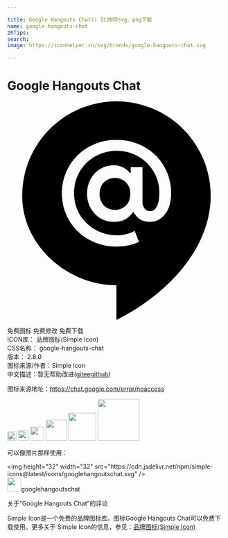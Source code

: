 ```yaml
---

title: Google Hangouts Chat() ICON转svg、png下载
name: google-hangouts-chat
zhTips: 
search: 
image: https://iconhelper.cn/svg/brands/google-hangouts-chat.svg

---
```


# Google Hangouts Chat  <small style="font-size: 60%;font-weight: 100"></small>

<div id="svg" class="svg-wrap">
<svg role="img" viewBox="0 0 24 24" xmlns="http://www.w3.org/2000/svg"><title>Google Hangouts Chat icon</title><path d="M12 0A10.357 10.357 0 0 0 1.637 10.363c0 5.427 4.949 9.818 10.363 9.818v3.818c6.3-3.191 10.363-8.333 10.363-13.637A10.358 10.358 0 0 0 12-.001zm.027 4.227c.873 0 1.664.151 2.4.465s1.364.722 1.895 1.254c.532.532.94 1.145 1.24 1.855s.451 1.459.451 2.25c0 .45-.055.86-.15 1.242s-.246.722-.451 1.008c-.205.286-.45.518-.75.682s-.64.246-1.035.246c-.382 0-.735-.096-1.035-.287s-.547-.464-.725-.832a2.586 2.586 0 0 1-.885.832c-.355.191-.765.287-1.242.287a2.923 2.923 0 0 1-2.099-.873A3.066 3.066 0 0 1 9 11.374a3.376 3.376 0 0 1-.232-1.256c0-.45.082-.872.232-1.254.164-.382.368-.709.641-.982.259-.273.574-.491.928-.641s.723-.232 1.105-.232.735.082 1.035.232.559.355.764.6h.096v-.613h1.295v3.832c0 .245.068.464.205.668s.355.312.641.312c.191 0 .354-.054.49-.176s.232-.286.314-.477c.082-.191.136-.424.164-.656a6.67 6.67 0 0 0 .041-.723c0-.614-.123-1.201-.355-1.76a4.897 4.897 0 0 0-.98-1.459c-.423-.423-.914-.749-1.486-.994s-1.187-.367-1.869-.367c-.655 0-1.267.122-1.84.354s-1.064.56-1.486.969c-.423.409-.751.9-.996 1.459-.245.573-.367 1.186-.367 1.855s.122 1.282.367 1.855.586 1.05 1.023 1.459a4.75 4.75 0 0 0 3.287 1.322c.75 0 1.404-.164 1.99-.477l.477 1.199a5.864 5.864 0 0 1-2.455.518c-.873 0-1.664-.149-2.414-.463-.736-.314-1.376-.724-1.908-1.256s-.956-1.145-1.256-1.855c-.3-.709-.449-1.471-.449-2.275s.149-1.555.449-2.277a5.736 5.736 0 0 1 3.164-3.123c.723-.314 1.527-.465 2.414-.465zM11.836 8.4c-.218 0-.436.041-.641.123s-.382.19-.545.34a1.44 1.44 0 0 0-.369.561c-.095.218-.135.462-.135.734s.04.518.135.736c.095.218.219.409.369.559.164.15.341.274.545.342a1.727 1.727 0 0 0 1.282 0c.205-.082.382-.192.545-.342s.287-.327.369-.545c.095-.218.135-.464.135-.75s-.04-.532-.135-.75a1.74 1.74 0 0 0-.369-.545 1.759 1.759 0 0 0-1.186-.463z"/></svg>
</div>
<detail full-name='google-hangouts-chat'></detail>

<div class="detail-page">
<p>
<span><span class="badge-success badge">免费图标</span> <span class="badge-success badge">免费修改</span>  <span class="badge-success badge">免费下载</span> </span>
<br/>
<span>
ICON库：
<span class="badge-secondary badge">品牌图标(Simple Icon)</span> 
</span>
<br/>
<span>
CSS名称：
<span class="badge-secondary badge">google-hangouts-chat</span> 
</span>

<br/>
<span>
版本：
<span class="badge-secondary badge">2.8.0</span> 
</span>
<br/>
<span>图标来源/作者：<span class="badge-light badge">Simple Icon</span></span> 
<br/>
<span class="zh-detail">中文描述：暂无<span class="help-link"><span>帮助改进</span>(<a href="https://gitee.com/liuwave/icon-helper/edit/master/json/brands/google-hangouts-chat.json" target="_blank" rel="noopener noreferrer">gitee</a><a href="https://github.com/liuwave/icon-helper/edit/master/json/brands/google-hangouts-chat.json" target="_blank" rel="noopener noreferrer">github</a></span>)</span><br/>
</p>
</div><div class="description description alert alert-light"><p>图标来源地址：<a href="https://chat.google.com/error/noaccess" target="_blank" rel="noopener noreferrer">https://chat.google.com/error/noaccess</a></p></div>
<div class="alert alert-dark">
<img height="21" width="21" src="https://cdn.jsdelivr.net/npm/simple-icons@latest/icons/googlehangoutschat.svg" />
<img height="24" width="24" src="https://cdn.jsdelivr.net/npm/simple-icons@latest/icons/googlehangoutschat.svg" />
<img height="32" width="32" src="https://cdn.jsdelivr.net/npm/simple-icons@latest/icons/googlehangoutschat.svg" />
<img height="48" width="48" src="https://cdn.jsdelivr.net/npm/simple-icons@latest/icons/googlehangoutschat.svg" />
<img height="64" width="64" src="https://cdn.jsdelivr.net/npm/simple-icons@latest/icons/googlehangoutschat.svg" />
<img height="96" width="96" src="https://cdn.jsdelivr.net/npm/simple-icons@latest/icons/googlehangoutschat.svg" />

</div>
<div>
  <p>可以像图片那样使用：    
  </p>
  <div class="alert alert-primary" style="font-size: 14px">
    &lt;img height="32" width="32" src="https://cdn.jsdelivr.net/npm/simple-icons@latest/icons/googlehangoutschat.svg" /&gt;
    <copy-btn content='<img height="32" width="32" src="https://cdn.jsdelivr.net/npm/simple-icons@latest/icons/googlehangoutschat.svg" />'></copy-btn>
  </div>
  <div class="alert alert-secondary">
    <img height="32" width="32" src="https://cdn.jsdelivr.net/npm/simple-icons@latest/icons/googlehangoutschat.svg" />googlehangoutschat
    <copy-btn content="googlehangoutschat" btn-title="复制图标名称"></copy-btn>
  </div>
</div>

<Vssue title="关于“Google Hangouts Chat”的评论" >关于“Google Hangouts Chat”的评论</Vssue>


<div><p>Simple Icon是一个免费的品牌图标库。图标Google Hangouts Chat可以免费下载使用。更多关于  Simple Icon的信息，参见：<a target="_blank" href="https://iconhelper.cn/brands.html">品牌图标(Simple Icon)</a>
</p></div>

